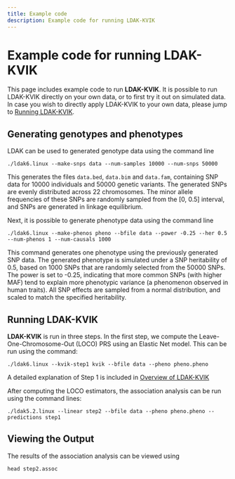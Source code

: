 ```yaml
---
title: Example code
description: Example code for running LDAK-KVIK
---
```


# Example code for running LDAK-KVIK

This page includes example code to run **LDAK-KVIK**. It is possible to run LDAK-KVIK directly on your own data, or to first try it out on simulated data. In case you wish to directly apply LDAK-KVIK to your own data, please jump to [Running LDAK-KVIK](#Running-LDAK-KVIK).

## Generating genotypes and phenotypes

LDAK can be used to generated genotype data using the command line
```
./ldak6.linux --make-snps data --num-samples 10000 --num-snps 50000
```
This generates the files `data.bed`, `data.bim` and `data.fam`, containing SNP data for 10000 individuals and 50000 genetic variants. The generated SNPs are evenly distributed across 22 chromosomes. The minor allele frequencies of these SNPs are randomly sampled from the [0, 0.5] interval, and SNPs are generated in linkage equilibrium.

Next, it is possible to generate phenotype data using the command line
```
./ldak6.linux --make-phenos pheno --bfile data --power -0.25 --her 0.5 --num-phenos 1 --num-causals 1000
```
This command generates one phenotype using the previously generated SNP data. The generated phenotype is simulated under a SNP heritability of 0.5, based on 1000 SNPs that are randomly selected from the 50000 SNPs. The power is set to -0.25, indicating that more common SNPs (with higher MAF) tend to explain more phenotypic variance (a phenomenon observed in human traits). All SNP effects are sampled from a normal distribution, and scaled to match the specified heritability.   

<a id="Running-LDAK-KVIK"></a>

## Running LDAK-KVIK

**LDAK-KVIK** is run in three steps. In the first step, we compute the Leave-One-Chromosome-Out (LOCO) PRS using an Elastic Net model. This can be run using the command:
```
./ldak6.linux --kvik-step1 kvik --bfile data --pheno pheno.pheno
```
A detailed explanation of Step 1 is included in [Overview of LDAK-KVIK](/docs/assoc/singlesnp)

After computing the LOCO estimators, the association analysis can be run using the command lines:
```
./ldak5.2.linux --linear step2 --bfile data --pheno pheno.pheno --predictions step1
```

## Viewing the Output

The results of the association analysis can be viewed using
```
head step2.assoc
```
    